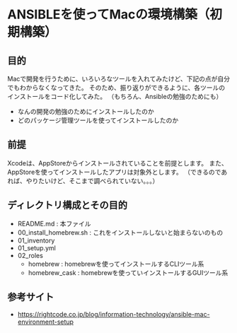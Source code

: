# ANSIBLEを使ってMacの環境構築（初期構築）

## 目的
Macで開発を行うために、いろいろなツールを入れてみたけど、下記の点が自分でもわからなくなってきた。
そのため、振り返りができるように、各ツールのインストールをコード化してみた。
（もちろん、Ansibleの勉強のためにも）

- なんの開発の勉強のためにインストールしたのか
- どのパッケージ管理ツールを使ってインストールしたのか

## 前提
Xcodeは、AppStoreからインストールされていることを前提とします。
また、AppStoreを使ってインストールしたアプリは対象外とします。
（できるのであれば、やりたいけど、そこまで調べられていない。。。）

## ディレクトリ構成とその目的
- README.md : 本ファイル
- 00_install_homebrew.sh : これをインストールしないと始まらないのもの
- 01_inventory
- 01_setup.yml
- 02_roles
    - homebrew : homebrewを使ってインストールするCLIツール系
    - homebrew_cask : homebrewを使っていインストールするGUIツール系


## 参考サイト
- https://rightcode.co.jp/blog/information-technology/ansible-mac-environment-setup
